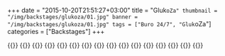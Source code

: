 +++
date = "2015-10-20T21:51:27+03:00"
title = "Gluk`oZa"
thumbnail = "/img/backstages/glukoza/01.jpg"
banner = "/img/backstages/glukoza/01.jpg"
tags = ["Buro 24/7", "Gluk`oZa"]
categories = ["Backstages"]
+++

{{<mkimage src="/img/backstages/glukoza/01.jpg">}}
{{<mkimage src="/img/backstages/glukoza/02.jpg">}}
{{<mkimage src="/img/backstages/glukoza/03.jpg">}}
{{<mkimage src="/img/backstages/glukoza/04.jpg">}}
{{<mkimage src="/img/backstages/glukoza/05.jpg">}}
{{<mkimage src="/img/backstages/glukoza/06.jpg">}}
{{<mkimage src="/img/backstages/glukoza/07.jpg">}}
{{<mkimage src="/img/backstages/glukoza/08.jpg">}}
{{<mkimage src="/img/backstages/glukoza/09.jpg">}}
{{<mkimage src="/img/backstages/glukoza/10.jpg">}}
{{<mkimage src="/img/backstages/glukoza/11.jpg">}}
{{<mkimage src="/img/backstages/glukoza/12.jpg">}}
{{<mkimage src="/img/backstages/glukoza/13.jpg">}}
{{<mkimage src="/img/backstages/glukoza/14.jpg">}}
{{<mkimage src="/img/backstages/glukoza/15.jpg">}}
{{<mkimage src="/img/backstages/glukoza/14.jpg">}}
